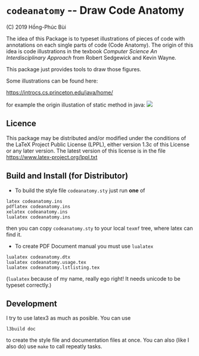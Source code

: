 `codeanatomy` -- Draw Code Anatomy
==================================

(C) 2019 Hồng-Phúc Bùi

The idea of this Package is to typeset illustrations of pieces of code with 
annotations on each single parts of code (Code Anatomy). The origin of this idea is
code illustrations in the texbook _Computer Science An Interdisciplinary Approach_
from Robert Sedgewick and Kevin Wayne.

This package just provides tools to draw those figures.

Some illustrations can be found here: 

<a href="https://introcs.cs.princeton.edu/java/home/">https://introcs.cs.princeton.edu/java/home/</a>

for example the origin illustation of static method in java: 
<img src="https://introcs.cs.princeton.edu/java/11cheatsheet/images/function.png">


Licence
-------

This package may be distributed and/or modified under the conditions of the
LaTeX Project Public License (LPPL), either version 1.3c of this
License or any later version.  The latest version
of this license is in the file https://www.latex-project.org/lppl.txt

Build and Install (for Distributor)
-----------------------------------

* To build the style file `codeanatomy.sty` just run **one** of 

```
latex codeanatomy.ins
pdflatex codeanatomy.ins
xelatex codeanatomy.ins
lualatex codeanatomy.ins
```

then you can copy `codeanatomy.sty` to your local `texmf` tree, where latex can find it.

* To create PDF Document manual you must use `lualatex`

```
lualatex codeanatomy.dtx
lualatex codeanatomy.usage.tex
lualatex codeanatomy.lstlisting.tex
```

(`lualatex` because of my name, really ego right! It needs unicode to be typeset correctly.)

Development
-----------

I try to use latex3 as much as posible. You can use 

```
l3build doc
```

to create the style file and documentation files at once. You can also (like I also do) use `make`
to call repeatly tasks.

